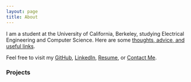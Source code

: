 ```yaml
---
layout: page
title: About
---
```


I am a student at the University of California, Berkeley, studying Electrical Engineering and Computer Science. Here are some [thoughts, advice, and useful links](/assets/thoughts).


Feel free to visit my [GitHub](https://github.com/sidharthgoel/), [LinkedIn](https://linkedin.com/in/sidharthgoel), [Resume](/assets/resume.pdf), or 
[Contact Me](mailto:me@sidharthgoel.com).

### Projects